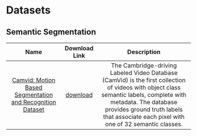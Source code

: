 # Datasets

## Semantic Segmentation

| Name  | Download Link | Description|
| :----: | :---: | :------: |
| [Camvid: Motion Based Segmentation and Recognition Dataset](http://mi.eng.cam.ac.uk/research/projects/VideoRec/CamVid/)| [download](https://s3.amazonaws.com/fast-ai-imagelocal/camvid.tgz) | The Cambridge-driving Labeled Video Database (CamVid) is the first collection of videos with object class semantic labels, complete with metadata. The database provides ground truth labels that associate each pixel with one of 32 semantic classes. |
